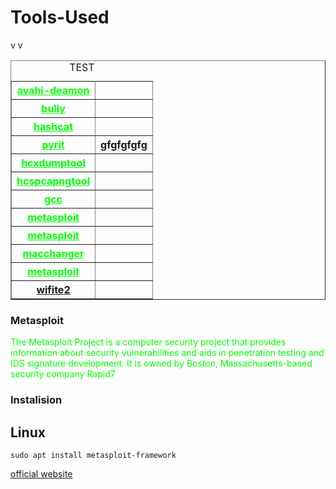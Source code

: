 # Tools-Used 



<table BORDER=1 >
<CAPTION align="left"> TEST </CAPTION>

<TR>
<TH > <a  style=color:#00ff00  href=#avahi-deamon>avahi-deamon</TH>
<TH> </TH>
</TR>
<TR>
<TH > <a  style=color:#00ff00  href=#metasploit>bully</TH>
<TH> </TH>
</TR>
<TR>
<TH > <a  style=color:#00ff00  href=#metasploit>hashcat</TH>
<TH> </TH>
</TR>
<TR>
<TH > <a  style=color:#00ff00  href=#metasploit>pyrit</TH>
<TH>gfgfgfgfg </TH>
</TR>
<TR>
<TH > <a  style=color:#00ff00  href=#metasploit>hcxdumptool</TH>
<TH> </TH>
</TR>
<TR>
<TH > <a  style=color:#00ff00  href=#metasploit>hcspcapngtool</TH>
<TH> </TH>
</TR>
v
<TR>
<TH > <a  style=color:#00ff00  href=#metasploit>gcc</TH>
<TH> </TH>
</TR>
<TR>
<TH > <a  style=color:#00ff00  href=#metasploit>metasploit</TH>
<TH> </TH>
</TR>
<TR>
<TH style=color:#00ff00 > <a  style=color:#00ff00  href=#metasploit>metasploit</TH>
<TH> </TH>
</TR>
<TR>
<TH > <a  style=color:#00ff00  href=#metasploit>macchanger</TH>
<TH> </TH>
</TR>
<TR>
<TH > <a  style=color:#00ff00  href=#metasploit>metasploit</TH>
<TH> </TH>
</TR>
v
<TR>
<TH > <a    href=#metasploit>wifite2</TH>
<TH> </TH>
</TR>

</table>




### Metasploit
<!-- source = Wikipedia--> 
<p  style=color:#00ff00 ;align=justify>
    The Metasploit Project is a computer security project that provides information about security vulnerabilities and aids in penetration testing and IDS signature development. It is owned by Boston, Massachusetts-based security company Rapid7
    </p>
    
### Instalision

## Linux
```
sudo apt install metasploit-framework

```

[official website](https://www.metasploit.com)


